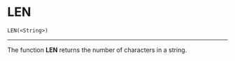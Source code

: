 # LEN

```
LEN(<String>)
```

---

The function **LEN** returns the number of characters in a string.
